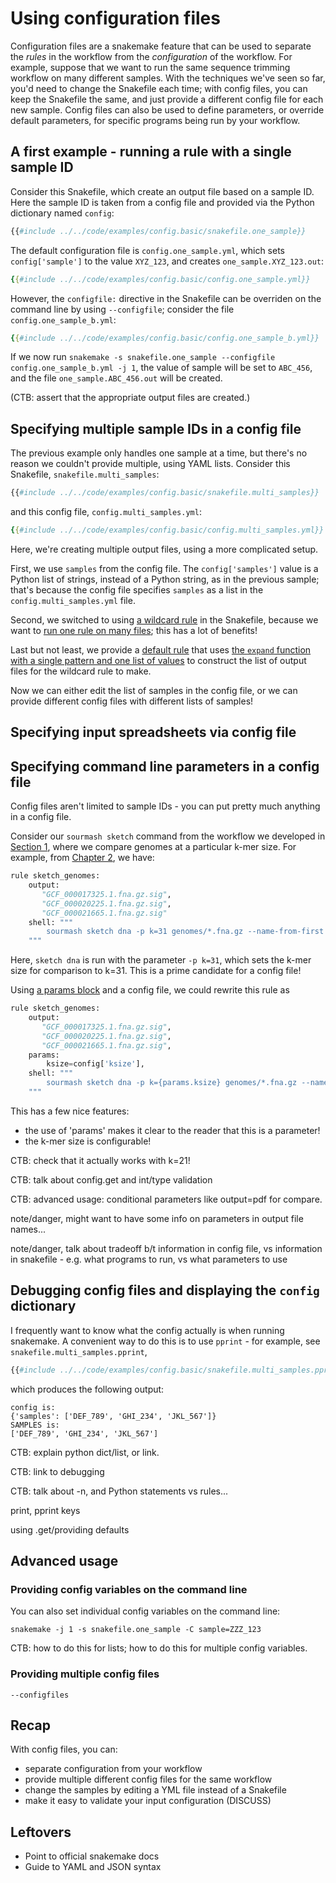 # Using configuration files

Configuration files are a snakemake feature that can be used to
separate the _rules_ in the workflow from the _configuration_ of the
workflow.  For example, suppose that we want to run the same sequence
trimming workflow on many different samples. With the techniques we've
seen so far, you'd need to change the Snakefile each time; with config
files, you can keep the Snakefile the same, and just provide a different
config file for each new sample. Config files can also be used to
define parameters, or override default parameters, for specific programs
being run by your workflow.

## A first example - running a rule with a single sample ID

Consider this Snakefile, which create an output file based on a
sample ID. Here the sample ID is taken from a config file and provided
via the Python dictionary named `config`:
```python
{{#include ../../code/examples/config.basic/snakefile.one_sample}}
```

The default configuration file is `config.one_sample.yml`, which
sets `config['sample']` to the value `XYZ_123`, and creates
`one_sample.XYZ_123.out`:
```yml
{{#include ../../code/examples/config.basic/config.one_sample.yml}}
```

However, the `configfile:` directive in the Snakefile can be overriden
on the command line by using `--configfile`; consider the file
`config.one_sample_b.yml`:
```yml
{{#include ../../code/examples/config.basic/config.one_sample_b.yml}}
```
If we now run `snakemake -s snakefile.one_sample --configfile
config.one_sample_b.yml -j 1`, the value of sample will be set to
`ABC_456`, and the file `one_sample.ABC_456.out` will be created.

(CTB: assert that the appropriate output files are created.)

## Specifying multiple sample IDs in a config file

The previous example only handles one sample at a time, but there's
no reason we couldn't provide multiple, using YAML lists. Consider
this Snakefile, `snakefile.multi_samples`:
```python
{{#include ../../code/examples/config.basic/snakefile.multi_samples}}
```

and this config file, `config.multi_samples.yml`:
```yml
{{#include ../../code/examples/config.basic/config.multi_samples.yml}}
```

Here, we're creating multiple output files, using a more complicated setup.

First, we use `samples` from the config file. The `config['samples']` value
is a Python list of strings, instead of a Python string, as in the previous
sample; that's because the config file specifies `samples` as a list in
the `config.multi_samples.yml` file.

Second, we switched to using [a wildcard rule](wildcards.md) in the
Snakefile, because we want to
[run one rule on many files](wildcards.md#running-one-rule-on-many-files);
this has a lot of benefits!

Last but not least, we provide a [default rule](../chapter_10.md) that
uses [the `expand` function with a single pattern and one list of values](expand.md#using-expand-with-a-single-pattern-and-one-list-of-values) to construct
the list of output files for the wildcard rule to make.

Now we can either edit the list of samples in the config file, or we can
provide different config files with different lists of samples!

## Specifying input spreadsheets via config file

## Specifying command line parameters in a config file

Config files aren't limited to sample IDs - you can put pretty much
anything in a config file.

Consider our `sourmash sketch` command from the workflow
we developed in [Section 1](../chapter_0.md), where we compare genomes
at a particular k-mer size. For example, from
[Chapter 2](../chapter_2.md), we have:

```python
rule sketch_genomes:
    output:
       "GCF_000017325.1.fna.gz.sig",
       "GCF_000020225.1.fna.gz.sig",
       "GCF_000021665.1.fna.gz.sig"
    shell: """
        sourmash sketch dna -p k=31 genomes/*.fna.gz --name-from-first
    """
```

Here, `sketch dna` is run with the parameter `-p k=31`, which sets the
k-mer size for comparison to k=31. This is a prime candidate for a
config file!

Using [a params block](params.md) and a config file, we could rewrite this
rule as 
```python
rule sketch_genomes:
    output:
       "GCF_000017325.1.fna.gz.sig",
       "GCF_000020225.1.fna.gz.sig",
       "GCF_000021665.1.fna.gz.sig",
    params:
        ksize=config['ksize'],
    shell: """
        sourmash sketch dna -p k={params.ksize} genomes/*.fna.gz --name-from-first
    """
```

This has a few nice features:

* the use of 'params' makes it clear to the reader that this is a parameter!
* the k-mer size is configurable!

CTB: check that it actually works with k=21!

CTB: talk about config.get and int/type validation

CTB: advanced usage: conditional parameters like output=pdf for compare.

note/danger, might want to have some info on parameters in output file names...

note/danger, talk about tradeoff b/t information in config file, vs information in snakefile - e.g. what programs to run, vs what parameters to use

## Debugging config files and displaying the `config` dictionary

I frequently want to know what the config actually is when running
snakemake. A convenient way to do this is to use `pprint` -
for example, see `snakefile.multi_samples.pprint`,
```python
{{#include ../../code/examples/config.basic/snakefile.multi_samples.pprint}}
```
which produces the following output:
```
config is:
{'samples': ['DEF_789', 'GHI_234', 'JKL_567']}
SAMPLES is:
['DEF_789', 'GHI_234', 'JKL_567']
```

CTB: explain python dict/list, or link.

CTB: link to debugging

CTB: talk about -n, and Python statements vs rules...

print, pprint
keys

using .get/providing defaults

## Advanced usage

### Providing config variables on the command line

You can also set individual config variables on the command line:

```
snakemake -j 1 -s snakefile.one_sample -C sample=ZZZ_123
```

CTB: how to do this for lists; how to do this for multiple config variables.

### Providing multiple config files

`--configfiles`

## Recap

With config files, you can:

* separate configuration from your workflow
* provide multiple different config files for the same workflow
* change the samples by editing a YML file instead of a Snakefile
* make it easy to validate your input configuration (DISCUSS)

## Leftovers

* Point to official snakemake docs
* Guide to YAML and JSON syntax
